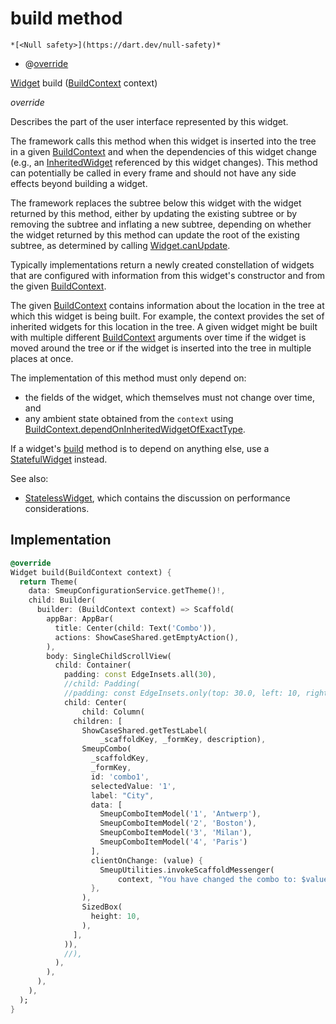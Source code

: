 


# build method




    *[<Null safety>](https://dart.dev/null-safety)*



- @[override](https://api.flutter.dev/flutter/dart-core/override-constant.html)

[Widget](https://api.flutter.dev/flutter/widgets/Widget-class.html) build
([BuildContext](https://api.flutter.dev/flutter/widgets/BuildContext-class.html) context)

_override_



<p>Describes the part of the user interface represented by this widget.</p>
<p>The framework calls this method when this widget is inserted into the tree
in a given <a href="https://api.flutter.dev/flutter/widgets/BuildContext-class.html">BuildContext</a> and when the dependencies of this widget change
(e.g., an <a href="https://api.flutter.dev/flutter/widgets/InheritedWidget-class.html">InheritedWidget</a> referenced by this widget changes). This
method can potentially be called in every frame and should not have any side
effects beyond building a widget.</p>
<p>The framework replaces the subtree below this widget with the widget
returned by this method, either by updating the existing subtree or by
removing the subtree and inflating a new subtree, depending on whether the
widget returned by this method can update the root of the existing
subtree, as determined by calling <a href="https://api.flutter.dev/flutter/widgets/Widget/canUpdate.html">Widget.canUpdate</a>.</p>
<p>Typically implementations return a newly created constellation of widgets
that are configured with information from this widget's constructor and
from the given <a href="https://api.flutter.dev/flutter/widgets/BuildContext-class.html">BuildContext</a>.</p>
<p>The given <a href="https://api.flutter.dev/flutter/widgets/BuildContext-class.html">BuildContext</a> contains information about the location in the
tree at which this widget is being built. For example, the context
provides the set of inherited widgets for this location in the tree. A
given widget might be built with multiple different <a href="https://api.flutter.dev/flutter/widgets/BuildContext-class.html">BuildContext</a>
arguments over time if the widget is moved around the tree or if the
widget is inserted into the tree in multiple places at once.</p>
<p>The implementation of this method must only depend on:</p>
<ul>
<li>the fields of the widget, which themselves must not change over time,
and</li>
<li>any ambient state obtained from the <code>context</code> using
<a href="https://api.flutter.dev/flutter/widgets/BuildContext/dependOnInheritedWidgetOfExactType.html">BuildContext.dependOnInheritedWidgetOfExactType</a>.</li>
</ul>
<p>If a widget's <a href="../../smeup_screens_test_combo_screen/ComboScreen/build.md">build</a> method is to depend on anything else, use a
<a href="https://api.flutter.dev/flutter/widgets/StatefulWidget-class.html">StatefulWidget</a> instead.</p>
<p>See also:</p>
<ul>
<li><a href="https://api.flutter.dev/flutter/widgets/StatelessWidget-class.html">StatelessWidget</a>, which contains the discussion on performance considerations.</li>
</ul>



## Implementation

```dart
@override
Widget build(BuildContext context) {
  return Theme(
    data: SmeupConfigurationService.getTheme()!,
    child: Builder(
      builder: (BuildContext context) => Scaffold(
        appBar: AppBar(
          title: Center(child: Text('Combo')),
          actions: ShowCaseShared.getEmptyAction(),
        ),
        body: SingleChildScrollView(
          child: Container(
            padding: const EdgeInsets.all(30),
            //child: Padding(
            //padding: const EdgeInsets.only(top: 30.0, left: 10, right: 10),
            child: Center(
                child: Column(
              children: [
                ShowCaseShared.getTestLabel(
                    _scaffoldKey, _formKey, description),
                SmeupCombo(
                  _scaffoldKey,
                  _formKey,
                  id: 'combo1',
                  selectedValue: '1',
                  label: "City",
                  data: [
                    SmeupComboItemModel('1', 'Antwerp'),
                    SmeupComboItemModel('2', 'Boston'),
                    SmeupComboItemModel('3', 'Milan'),
                    SmeupComboItemModel('4', 'Paris')
                  ],
                  clientOnChange: (value) {
                    SmeupUtilities.invokeScaffoldMessenger(
                        context, "You have changed the combo to: $value");
                  },
                ),
                SizedBox(
                  height: 10,
                ),
              ],
            )),
            //),
          ),
        ),
      ),
    ),
  );
}
```







